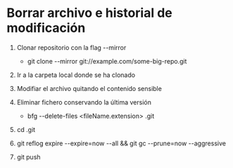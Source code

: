 # Borrar archivo e historial de modificación

1. Clonar repositorio con la flag --mirror
    - git clone --mirror git://example.com/some-big-repo.git
    
2. Ir a la carpeta local donde se ha clonado
3. Modifiar el archivo quitando el contenido sensible
4. Eliminar fichero conservando la última versión
    - bfg --delete-files <fileName.extension> <git repo name>.git
5. cd <repo name>.git
6. git reflog expire --expire=now --all && git gc --prune=now --aggressive
7. git push
